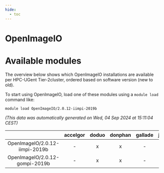 ```yaml
---
hide:
  - toc
---
```


OpenImageIO
===========

# Available modules


The overview below shows which OpenImageIO installations are available per HPC-UGent Tier-2cluster, ordered based on software version (new to old).

To start using OpenImageIO, load one of these modules using a `module load` command like:

```shell
module load OpenImageIO/2.0.12-iimpi-2019b
```

*(This data was automatically generated on Wed, 04 Sep 2024 at 15:11:04 CEST)*  

| |accelgor|doduo|donphan|gallade|joltik|shinx|skitty|
| :---: | :---: | :---: | :---: | :---: | :---: | :---: | :---: |
|OpenImageIO/2.0.12-iimpi-2019b|-|x|x|-|x|-|x|
|OpenImageIO/2.0.12-gompi-2019b|-|x|x|-|x|-|x|
